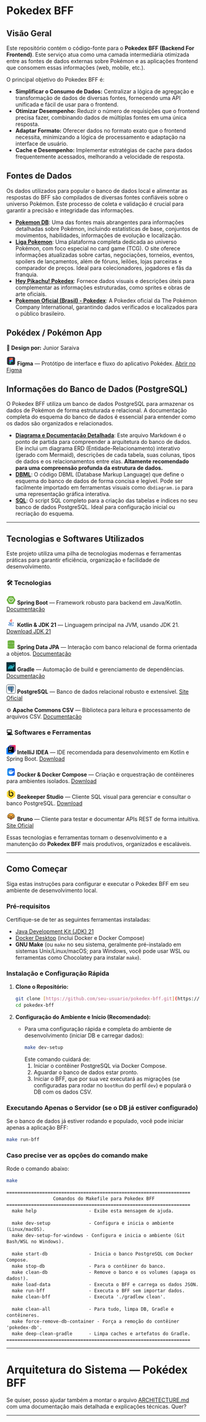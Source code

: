 # Pokedex BFF

## Visão Geral

Este repositório contém o código-fonte para o **Pokedex BFF (Backend For Frontend)**. Este serviço atua como uma camada intermediária otimizada entre as fontes de dados externas sobre Pokémon e as aplicações frontend que consomem essas informações (web, mobile, etc.).

O principal objetivo do Pokedex BFF é:
* **Simplificar o Consumo de Dados:** Centralizar a lógica de agregação e transformação de dados de diversas fontes, fornecendo uma API unificada e fácil de usar para o frontend.
* **Otimizar Desempenho:** Reduzir o número de requisições que o frontend precisa fazer, combinando dados de múltiplas fontes em uma única resposta.
* **Adaptar Formato:** Oferecer dados no formato exato que o frontend necessita, minimizando a lógica de processamento e adaptação na interface de usuário.
* **Cache e Desempenho:** Implementar estratégias de cache para dados frequentemente acessados, melhorando a velocidade de resposta.

## Fontes de Dados

Os dados utilizados para popular o banco de dados local e alimentar as respostas do BFF são compilados de diversas fontes confiáveis sobre o universo Pokémon. Este processo de coleta e validação é crucial para garantir a precisão e integridade das informações.

* **[Pokemon DB](https://pokemondb.net/)**: Uma das fontes mais abrangentes para informações detalhadas sobre Pokémon, incluindo estatísticas de base, conjuntos de movimentos, habilidades, informações de evolução e localização.
* **[Liga Pokemon](https://www.ligapokemon.com.br/?view=pokedex/home)**: Uma plataforma completa dedicada ao universo Pokémon, com foco especial no card game (TCG). O site oferece informações atualizadas sobre cartas, negociações, torneios, eventos, spoilers de lançamentos, além de fóruns, leilões, lojas parceiras e comparador de preços. Ideal para colecionadores, jogadores e fãs da franquia.
* **[Hey Pikachu! Pokedex](https://www.heypikachu.com/pokedex)**: Fornece dados visuais e descrições úteis para complementar as informações estruturadas, como sprites e obras de arte oficiais.
* **[Pokemon Oficial (Brasil) - Pokedex](https://www.pokemon.com/br/pokedex)**: A Pokedex oficial da The Pokémon Company International, garantindo dados verificados e localizados para o público brasileiro.

## Pokédex / Pokémon App

<p><strong>🎨 Design por:</strong> Junior Saraiva</p>

<p><img src="doc/icons/figma.png" width="24" height="24" /> <strong>Figma</strong> — Protótipo de interface e fluxo do aplicativo Pokédex. <a href="https://www.figma.com/community/file/1202971127473077147">Abrir no Figma</a></p>

## Informações do Banco de Dados (PostgreSQL)

O Pokedex BFF utiliza um banco de dados PostgreSQL para armazenar os dados de Pokémon de forma estruturada e relacional. A documentação completa do esquema do banco de dados é essencial para entender como os dados são organizados e relacionados.

* **[Diagrama e Documentação Detalhada](doc/pokedex_db.md)**: Este arquivo Markdown é o ponto de partida para compreender a arquitetura do banco de dados. Ele inclui um diagrama ERD (Entidade-Relacionamento) interativo (gerado com Mermaid), descrições de cada tabela, suas colunas, tipos de dados e os relacionamentos entre elas. **Altamente recomendado para uma compreensão profunda da estrutura de dados.**
* **[DBML](doc/pokedex_db.dbml)**: O código DBML (Database Markup Language) que define o esquema do banco de dados de forma concisa e legível. Pode ser facilmente importado em ferramentas visuais como `dbdiagram.io` para uma representação gráfica interativa.
* **[SQL](doc/pokedex_db.sql)**: O script SQL completo para a criação das tabelas e índices no seu banco de dados PostgreSQL. Ideal para configuração inicial ou recriação do esquema.

---

## Tecnologias e Softwares Utilizados

Este projeto utiliza uma pilha de tecnologias modernas e ferramentas práticas para garantir eficiência, organização e facilidade de desenvolvimento.

### 🛠️ Tecnologias

<p><img src="doc/icons/springboot.png" width="24" height="24" /> <strong>Spring Boot</strong> — Framework robusto para backend em Java/Kotlin. <a href="https://spring.io/projects/spring-boot">Documentação</a></p>

<p><img src="doc/icons/java.png" width="24" height="24" /> <strong>Kotlin & JDK 21</strong> — Linguagem principal na JVM, usando JDK 21. <a href="https://www.oracle.com/java/technologies/downloads/">Download JDK 21</a></p>

<p><img src="doc/icons/springdata.png" width="24" height="24" /> <strong>Spring Data JPA</strong> — Interação com banco relacional de forma orientada a objetos. <a href="https://spring.io/projects/spring-data-jpa">Documentação</a></p>

<p><img src="doc/icons/gradle.png" width="24" height="24" /> <strong>Gradle</strong> — Automação de build e gerenciamento de dependências. <a href="https://gradle.org/">Documentação</a></p>

<p><img src="doc/icons/postgresql.png" width="24" height="24" /> <strong>PostgreSQL</strong> — Banco de dados relacional robusto e extensível. <a href="https://www.postgresql.org/">Site Oficial</a></p>

<p>⚙️ <strong>Apache Commons CSV</strong> — Biblioteca para leitura e processamento de arquivos CSV. <a href="https://commons.apache.org/proper/commons-csv/">Documentação</a></p>

### 💻 Softwares e Ferramentas

<p><img src="doc/icons/intellij.png" width="24" height="24" /> <strong>IntelliJ IDEA</strong> — IDE recomendada para desenvolvimento em Kotlin e Spring Boot. <a href="https://www.jetbrains.com/idea/">Download</a></p>

<p><img src="doc/icons/docker.png" width="24" height="24" /> <strong>Docker & Docker Compose</strong> — Criação e orquestração de contêineres para ambientes isolados. <a href="https://www.docker.com/products/docker-desktop/">Download</a></p>

<p><img src="doc/icons/beekeeperstudio.png" width="24" height="24" /> <strong>Beekeeper Studio</strong> — Cliente SQL visual para gerenciar e consultar o banco PostgreSQL. <a href="https://www.beekeeperstudio.io/">Download</a></p>

<p><img src="doc/icons/bruno.png" width="24" height="24" /> <strong>Bruno</strong> — Cliente para testar e documentar APIs REST de forma intuitiva. <a href="https://www.usebruno.com/">Site Oficial</a></p>

Essas tecnologias e ferramentas tornam o desenvolvimento e a manutenção do **Pokedex BFF** mais produtivos, organizados e escaláveis.

---

## Como Começar

Siga estas instruções para configurar e executar o Pokedex BFF em seu ambiente de desenvolvimento local.

### Pré-requisitos

Certifique-se de ter as seguintes ferramentas instaladas:
* [Java Development Kit (JDK) 21](https://www.oracle.com/java/technologies/downloads/)
* [Docker Desktop](https://www.docker.com/products/docker-desktop/) (inclui Docker e Docker Compose)
* **GNU Make** (ou `make` no seu sistema, geralmente pré-instalado em sistemas Unix/Linux/macOS; para Windows, você pode usar WSL ou ferramentas como Chocolatey para instalar `make`).

### Instalação e Configuração Rápida

1.  **Clone o Repositório:**
    ```bash
    git clone [https://github.com/seu-usuario/pokedex-bff.git](https://github.com/seu-usuario/pokedex-bff.git) # Substitua 'seu-usuario' e 'pokedex-bff'
    cd pokedex-bff
    ```

2.  **Configuração do Ambiente e Início (Recomendado):**
    * Para uma configuração rápida e completa do ambiente de desenvolvimento (iniciar DB e carregar dados):
        ```bash
        make dev-setup
        ```
      Este comando cuidará de:
        1.  Iniciar o contêiner PostgreSQL via Docker Compose.
        2.  Aguardar o banco de dados estar pronto.
        3.  Iniciar o BFF, que por sua vez executará as migrações (se configuradas para rodar no `bootRun` do perfil `dev`) e populará o DB com os dados CSV.

### Executando Apenas o Servidor (se o DB já estiver configurado)

Se o banco de dados já estiver rodando e populado, você pode iniciar apenas a aplicação BFF:

```bash
make run-bff
```

### Caso precise ver as opções do comando make
Rode o comando abaixo:
```bash
make
```
```bach
===================================================================
                 Comandos do Makefile para Pokedex BFF             
===================================================================
  make help                   - Exibe esta mensagem de ajuda.

  make dev-setup              - Configura e inicia o ambiente (Linux/macOS).
  make dev-setup-for-windows - Configura e inicia o ambiente (Git Bash/WSL no Windows).

  make start-db               - Inicia o banco PostgreSQL com Docker Compose.
  make stop-db                - Para o contêiner do banco.
  make clean-db               - Remove o banco e os volumes (apaga os dados!).
  make load-data              - Executa o BFF e carrega os dados JSON.
  make run-bff                - Executa o BFF sem importar dados.
  make clean-bff              - Executa './gradlew clean'.

  make clean-all              - Para tudo, limpa DB, Gradle e contêineres.
  make force-remove-db-container - Força a remoção do contêiner 'pokedex-db'.
  make deep-clean-gradle      - Limpa caches e artefatos do Gradle.
===================================================================
```
---

# Arquitetura do Sistema — Pokédex BFF

Se quiser, posso ajudar também a montar o arquivo [ARCHITECTURE.md](doc/ARCHITECTURE.md) com uma documentação mais detalhada e explicações técnicas. Quer?

---